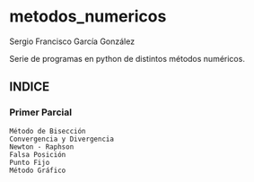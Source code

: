 # metodos_numericos
Sergio Francisco García González 

Serie de programas en python de distintos métodos numéricos. 

## INDICE

  ### Primer Parcial
    Método de Bisección
    Convergencia y Divergencia
    Newton - Raphson
    Falsa Posición
    Punto Fijo
    Método Gráfico
